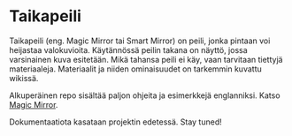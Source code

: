 # Taikapeili
Taikapeili (eng. Magic Mirror tai Smart Mirror) on peili, jonka pintaan voi heijastaa valokuvioita. Käytännössä peilin takana on näyttö, jossa varsinainen kuva esitetään. Mikä tahansa peili ei käy, vaan tarvitaan tiettyjä materiaaleja. Materiaalit ja niiden ominaisuudet on tarkemmin kuvattu wikissä.

Alkuperäinen repo sisältää paljon ohjeita ja esimerkkejä englanniksi. Katso [Magic Mirror](https://magicmirror.builders/).

Dokumentaatiota kasataan projektin edetessä. Stay tuned!
